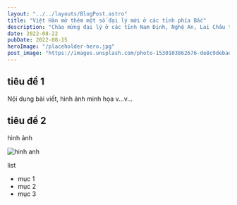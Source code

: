 ```yaml
---
layout: "../../layouts/BlogPost.astro"
title: "Việt Hàn mở thêm một số đại lý mới ở các tỉnh phía Bắc"
description: "Chào mừng đại lý ở các tỉnh Nam Định, Nghệ An, Lai Châu tham gia mạng lưới phân phối tấm cách nhiệt và xốp hơi Việt Hàn"
date: 2022-08-22
pubDate: 2022-08-15
heroImage: "/placeholder-hero.jpg"
post_image: "https://images.unsplash.com/photo-1530103862676-de8c9debad1d?ixlib=rb-1.2.1&ixid=MnwxMjA3fDB8MHxwaG90by1wYWdlfHx8fGVufDB8fHx8&auto=format&fit=crop&w=1470&q=80"
---
```


## tiêu đề 1

Nội dung bài viết, hình ảnh minh họa v...v...

## tiêu đề 2

hình ảnh

![hinh anh](https://images.unsplash.com/photo-1527529482837-4698179dc6ce?ixlib=rb-1.2.1&ixid=MnwxMjA3fDB8MHxwaG90by1wYWdlfHx8fGVufDB8fHx8&auto=format&fit=crop&w=1470&q=80)

list

- mục 1
- mục 2
- mục 3